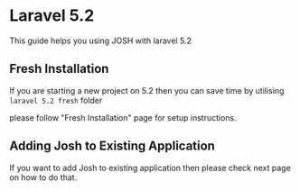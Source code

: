 # Laravel 5.2

This guide helps you using JOSH with laravel 5.2

## Fresh Installation
If you are starting a new project on 5.2 then you can save time by utilising ```laravel 5.2 fresh``` folder

please follow "Fresh Installation" page for setup instructions.

## Adding Josh to Existing Application

If you want to add Josh to existing application then please check next page on how to do that.

